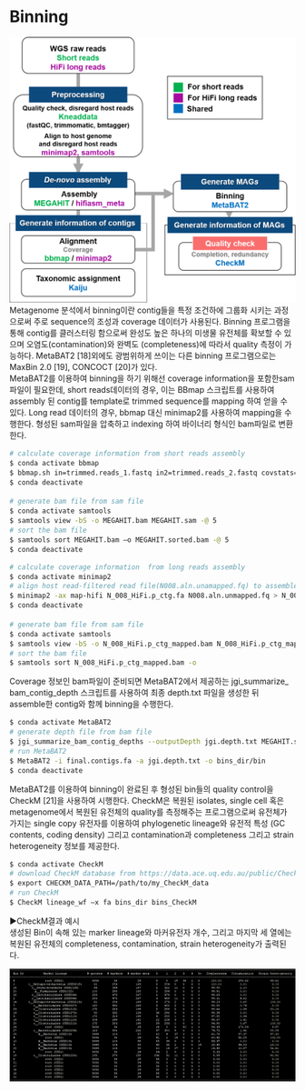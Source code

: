 # Binning
![pipeline](https://github.com/sujin9819/MetaInsight/blob/main/SOP/MetaGenomic/img/G_10_1.png?raw=true)  
Metagenome 분석에서 binning이란 contig들을 특정 조건하에 그룹화 시키는 과정으로써 주로 sequence의 조성과 coverage 데이터가 사용된다.
Binning 프로그램을 통해 contig를 클러스터링 함으로써 완성도 높은 하나의 미생물 유전체를 확보할 수 있으며 오염도(contamination)와 완벽도 (completeness)에 따라서 quality 측정이 가능하다.
MetaBAT2 [18]외에도 광범위하게 쓰이는 다른 binning 프로그램으로는 MaxBin 2.0 [19], CONCOCT [20]가 있다.  
MetaBAT2를 이용하여 binning을 하기 위해선 coverage information을 포함한sam 파일이 필요한데, short reads데이터의 경우,  이는 BBmap 스크립트를 사용하여 assembly 된 contig를 template로 trimmed sequence를 mapping 하여 얻을 수 있다.
Long read 데이터의 경우, bbmap 대신 minimap2를 사용하여 mapping을 수행한다.
형성된 sam파일을 압축하고 indexing 하여 바이너리 형식인 bam파일로 변환한다.

```bash
# calculate coverage information from short reads assembly
$ conda activate bbmap
$ bbmap.sh in=trimmed.reads_1.fastq in2=trimmed.reads_2.fastq covstats=covstats.txt out=MEGAHIT.sam threads=3 ref=/MEGAHIT_result/final.contigs.fa
$ conda deactivate 

# generate bam file from sam file
$ conda activate samtools
$ samtools view -bS -o MEGAHIT.bam MEGAHIT.sam -@ 5
# sort the bam file
$ samtools sort MEGAHIT.bam –o MEGAHIT.sorted.bam -@ 5
$ conda deactivate 
```

```bash
# calculate coverage information  from long reads assembly
$ conda activate minimap2
# align host read-filtered read file(N008.aln.unamapped.fq) to assembled contig file(N_008_HiFi.p_ctg.fa)
$ minimap2 -ax map-hifi N_008_HiFi.p_ctg.fa N008.aln.unmapped.fq > N_008_HiFi.p_ctg_mapped.sam
$ conda deactivate 

# generate bam file from sam file
$ conda activate samtools
$ samtools view -bS -o N_008_HiFi.p_ctg_mapped.bam N_008_HiFi.p_ctg_mapped.sam -@ 5
# sort the bam file
$ samtools sort N_008_HiFi.p_ctg_mapped.bam -o 
```

Coverage 정보인 bam파일이 준비되면 MetaBAT2에서 제공하는 jgi_summarize_ bam_contig_depth 스크립트를 사용하여 최종 depth.txt 파일을 생성한 뒤 assemble한 contig와 함께 binning을 수행한다. 
```bash
$ conda activate MetaBAT2
# generate depth file from bam file
$ jgi_summarize_bam_contig_depths --outputDepth jgi.depth.txt MEGAHIT.sorted.bam
# run MetaBAT2
$ MetaBAT2 -i final.contigs.fa -a jgi.depth.txt -o bins_dir/bin
$ conda deactivate 
```

MetaBAT2를 이용하여 binning이 완료된 후 형성된 bin들의 quality control을 CheckM [21]을 사용하여 시행한다.
CheckM은 복원된 isolates, single cell 혹은 metagenome에서 복원된 유전체의 quality를 측정해주는 프로그램으로써 유전체가 가지는 single copy 유전자를 이용하여 phylogenetic lineage와 유전적 특성 (GC contents, coding density) 그리고 contamination과 completeness 그리고 strain heterogeneity 정보를 제공한다.

```bash
$ conda activate CheckM
# download CheckM database from https://data.ace.uq.edu.au/public/CheckM_databases/
$ export CHECKM_DATA_PATH=/path/to/my_CheckM_data
# run CheckM
$ CheckM lineage_wf –x fa bins_dir bins_CheckM
```
▶CheckM결과 예시  
생성된 Bin이 속해 있는 marker lineage와 마커유전자 개수, 그리고 마지막 세 열에는 복원된 유전체의 completeness, contamination, strain heterogeneity가 출력된다.

![checkm_results](https://github.com/sujin9819/MetaInsight/blob/main/SOP/MetaGenomic/img/G_10_2.png?raw=true)
